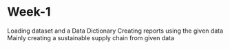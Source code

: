 # Week-1
Loading dataset and a Data Dictionary Creating reports using the given data 
Mainly creating a sustainable supply chain from given data 
